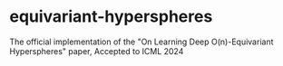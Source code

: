 # equivariant-hyperspheres
The official implementation of the "On Learning Deep O(n)-Equivariant Hyperspheres" paper, Accepted to ICML 2024
